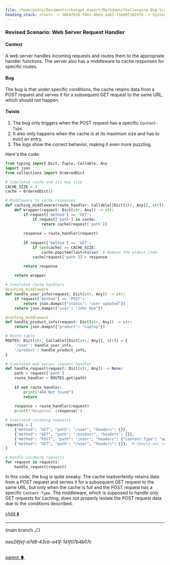 ```yaml
---
file: /home/pedro/Documents/chatgpt_export/Markdown/Challenging Bug Scenarios.md
heading_stack: <root> -> 16b4f038-f461-4bea-aab3-f16d97102976 -> System -> f030f68c-1381-4970-ab86-0ddb5dbec373 -> System -> aaa2a9a6-bc09-4eb8-ade3-de667199f255 -> User -> 297b2268-6318-4cbd-8782-30c76dd52aa2 -> Assistant -> Scenario 1: Race Condition in Multithreading -> Scenario 2: Memory Leak -> Scenario 3: Heisenbug (Behavior changes under observation) -> Scenario 4: Non-Deterministic Behavior -> aaa2da28-e469-4aab-accc-b52d7aa18433 -> User -> 24b2a49b-4ec7-4808-8cb2-7a985f77921f -> Assistant -> Scenario 1: Nested Async Calls Hiding a Deadlock -> Scenario 2: Data Corruption due to Inconsistent Global State -> Scenario 3: Intermittent Failure due to Uninitialized Variable -> Scenario 4: Floating-Point Error in Financial Calculation -> aaa2f2f6-ffae-4515-a01d-078e412919d2 -> User -> ea8eacaa-5157-4848-b99b-ba96457a30cb -> Assistant -> Possible Ideas for Complex Scenario -> Selected Scenario: Time Series Data Analysis for Stock Prices -> aaa2c237-68df-47bf-9959-baeb804e76b0 -> User -> eb42b169-6cb1-45a4-9f6d-5175e7cd6d59 -> Assistant -> Revised Scenario: Web Server Request Handler
---
```

### Revised Scenario: Web Server Request Handler

#### Context
A web server handles incoming requests and routes them to the appropriate handler functions. The server also has a middleware to cache responses for specific routes.

#### Bug
The bug is that under specific conditions, the cache retains data from a POST request and serves it for a subsequent GET request to the same URL, which should not happen.

#### Twists
1. The bug only triggers when the POST request has a specific `Content-Type`.
2. It also only happens when the cache is at its maximum size and has to evict an entry.
3. The logs show the correct behavior, making it even more puzzling.

Here's the code:

```python
from typing import Dict, Tuple, Callable, Any
import json
from collections import OrderedDict

# Simulated cache and its max size
CACHE_SIZE = 3
cache = OrderedDict()

# Middleware to cache responses
def caching_middleware(route_handler: Callable[[Dict[str, Any]], str]) -> Callable[[Dict[str, Any]], str]:
    def wrapper(request: Dict[str, Any]) -> str:
        if request['method'] == 'GET':
            if request['path'] in cache:
                return cache[request['path']]
        
        response = route_handler(request)
        
        if request['method'] == 'GET':
            if len(cache) >= CACHE_SIZE:
                cache.popitem(last=False)  # Remove the oldest item
            cache[request['path']] = response

        return response
    
    return wrapper

# Simulated route handlers
@caching_middleware
def handle_user_info(request: Dict[str, Any]) -> str:
    if request['method'] == 'POST':
        return json.dumps({"status": "user updated"})
    return json.dumps({"user": "John Doe"})

@caching_middleware
def handle_product_info(request: Dict[str, Any]) -> str:
    return json.dumps({"product": "Laptop"})

# Route table
ROUTES: Dict[str, Callable[[Dict[str, Any]], str]] = {
    '/user': handle_user_info,
    '/product': handle_product_info,
}

# Simulated web server request handler
def handle_request(request: Dict[str, Any]) -> None:
    path = request['path']
    route_handler = ROUTES.get(path)
    
    if not route_handler:
        print("404 Not Found")
        return
    
    response = route_handler(request)
    print(f"Response: {response}")

# Simulated incoming requests
requests = [
    {"method": "GET", "path": "/user", "headers": {}},
    {"method": "GET", "path": "/product", "headers": {}},
    {"method": "POST", "path": "/user", "headers": {"Content-Type": "application/json"}},
    {"method": "GET", "path": "/user", "headers": {}},  # Should not return cached POST response
]

# Handle incoming requests
for request in requests:
    handle_request(request)
```

In this code, the bug is quite sneaky. The cache inadvertently retains data from a POST request and serves it for a subsequent GET request to the same URL, but only when the cache is full and the POST request has a specific `Content-Type`. The middleware, which is supposed to handle only GET requests for caching, does not properly isolate the POST request data due to the conditions described.

[child ⬇️](#aaa26fef-a7d8-43cb-a41f-1d1f07b4b07c)

---

(main branch ⎇)
###### aaa26fef-a7d8-43cb-a41f-1d1f07b4b07c
[parent ⬆️](#eb42b169-6cb1-45a4-9f6d-5175e7cd6d59)

